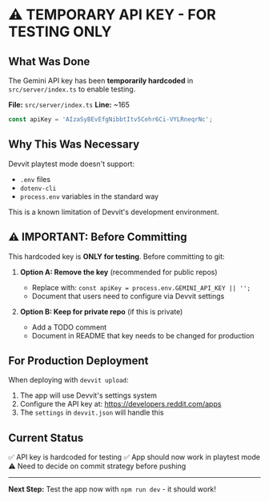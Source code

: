 # ⚠️ TEMPORARY API KEY - FOR TESTING ONLY

## What Was Done

The Gemini API key has been **temporarily hardcoded** in `src/server/index.ts` to enable testing.

**File:** `src/server/index.ts`
**Line:** ~165
```typescript
const apiKey = 'AIzaSyBEvEfgNibbtItv5Cehr6Ci-VYLRneqrNc';
```

## Why This Was Necessary

Devvit playtest mode doesn't support:
- `.env` files
- `dotenv-cli` 
- `process.env` variables in the standard way

This is a known limitation of Devvit's development environment.

## ⚠️ IMPORTANT: Before Committing

This hardcoded key is **ONLY for testing**. Before committing to git:

1. **Option A: Remove the key** (recommended for public repos)
   - Replace with: `const apiKey = process.env.GEMINI_API_KEY || '';`
   - Document that users need to configure via Devvit settings

2. **Option B: Keep for private repo** (if this is private)
   - Add a TODO comment
   - Document in README that key needs to be changed for production

## For Production Deployment

When deploying with `devvit upload`:
1. The app will use Devvit's settings system
2. Configure the API key at: https://developers.reddit.com/apps
3. The `settings` in `devvit.json` will handle this

## Current Status

✅ API key is hardcoded for testing
✅ App should now work in playtest mode
⚠️ Need to decide on commit strategy before pushing

---

**Next Step:** Test the app now with `npm run dev` - it should work!
